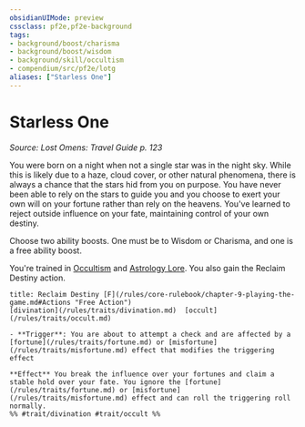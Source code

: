 ```yaml
---
obsidianUIMode: preview
cssclass: pf2e,pf2e-background
tags:
- background/boost/charisma
- background/boost/wisdom
- background/skill/occultism
- compendium/src/pf2e/lotg
aliases: ["Starless One"]
---
```

# Starless One
*Source: Lost Omens: Travel Guide p. 123*  

You were born on a night when not a single star was in the night sky. While this is likely due to a haze, cloud cover, or other natural phenomena, there is always a chance that the stars hid from you on purpose. You have never been able to rely on the stars to guide you and you choose to exert your own will on your fortune rather than rely on the heavens. You've learned to reject outside influence on your fate, maintaining control of your own destiny.

Choose two ability boosts. One must be to Wisdom or Charisma, and one is a free ability boost.

You're trained in [Occultism](/compendium/skills.md#Occultism) and [Astrology Lore](/compendium/skills.md#Lore). You also gain the Reclaim Destiny action.

```ad-embed-ability
title: Reclaim Destiny [F](/rules/core-rulebook/chapter-9-playing-the-game.md#Actions "Free Action")
[divination](/rules/traits/divination.md)  [occult](/rules/traits/occult.md)  

- **Trigger**: You are about to attempt a check and are affected by a [fortune](/rules/traits/fortune.md) or [misfortune](/rules/traits/misfortune.md) effect that modifies the triggering effect

**Effect** You break the influence over your fortunes and claim a stable hold over your fate. You ignore the [fortune](/rules/traits/fortune.md) or [misfortune](/rules/traits/misfortune.md) effect and can roll the triggering roll normally.  
%% #trait/divination #trait/occult %%
```